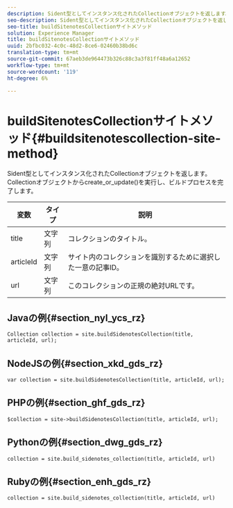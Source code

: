 ```yaml
---
description: Sident型としてインスタンス化されたCollectionオブジェクトを返します。 Collectionオブジェクトからcreate_or_update()を実行し、ビルドプロセスを完了します。
seo-description: Sident型としてインスタンス化されたCollectionオブジェクトを返します。 Collectionオブジェクトからcreate_or_update()を実行し、ビルドプロセスを完了します。
seo-title: buildSitenotesCollectionサイトメソッド
solution: Experience Manager
title: buildSitenotesCollectionサイトメソッド
uuid: 2bfbc032-4c0c-48d2-8ce6-02460b38bd6c
translation-type: tm+mt
source-git-commit: 67aeb3de964473b326c88c3a3f81ff48a6a12652
workflow-type: tm+mt
source-wordcount: '119'
ht-degree: 6%

---
```



# buildSitenotesCollectionサイトメソッド{#buildsitenotescollection-site-method}

Sident型としてインスタンス化されたCollectionオブジェクトを返します。 Collectionオブジェクトからcreate_or_update()を実行し、ビルドプロセスを完了します。

| 変数 | タイプ | 説明 |
|--- |--- |--- |
| title | 文字列 | コレクションのタイトル。 |
| articleId | 文字列 | サイト内のコレクションを識別するために選択した一意の記事ID。 |
| url | 文字列 | このコレクションの正規の絶対URLです。 |

## Javaの例{#section_nyl_ycs_rz}

```
Collection collection = site.buildSidenotesCollection(title, articleId, url); 
```

## NodeJSの例{#section_xkd_gds_rz}

```
var collection = site.buildSidenotesCollection(title, articleId, url); 
```

## PHPの例{#section_ghf_gds_rz}

```
$collection = site->buildSidenotesCollection(title, articleId, url); 
```

## Pythonの例{#section_dwg_gds_rz}

```
collection = site.build_sidenotes_collection(title, articleId, url) 
```

## Rubyの例{#section_enh_gds_rz}

```
collection = site.build_sidenotes_collection(title, articleId, url) 
```
